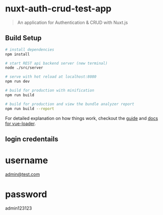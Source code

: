 # nuxt-auth-crud-test-app

> An application for Authentication & CRUD with Nuxt.js

## Build Setup

``` bash
# install dependencies
npm install

# start REST api backend server (new terminal)
node ./src/server

# serve with hot reload at localhost:8080
npm run dev

# build for production with minification
npm run build

# build for production and view the bundle analyzer report
npm run build --report
```

For detailed explanation on how things work, checkout the [guide](http://vuejs-templates.github.io/webpack/) and [docs for vue-loader](http://vuejs.github.io/vue-loader).

## login credentails

# username
admin@test.com

# password
admin123123